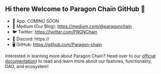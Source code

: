 ## Hi there Welcome to Paragon Chain GitHub 👋


- 🌈 App: COMING SOON
- 📰 Medium (Our Blog): https://medium.com/@paragonchain
- 🐦 Twitter: https://twitter.com/PRGNChain
- 👾 Discord: https://
- 🖥 GitHub: https://github.com/Paragon-chain

Interested in learning more about Paragon Chain? Head over to our [official documentation](https://kalos-protocol.gitbook.io/paragon-protocol)) to read and learn more about our features, functionality, DAO, and ecosystem!

<!--

**Here are some ideas to get you started:**

🙋‍♀️ A short introduction - what is your organization all about?
🌈 Contribution guidelines - how can the community get involved?
👩‍💻 Useful resources - where can the community find your docs? Is there anything else the community should know?
🍿 Fun facts - what does your team eat for breakfast?
🧙 Remember, you can do mighty things with the power of [Markdown](https://docs.github.com/github/writing-on-github/getting-started-with-writing-and-formatting-on-github/basic-writing-and-formatting-syntax)
-->
